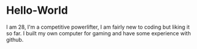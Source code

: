 # Hello-World
I am 28, I'm a competitive powerlifter, I am fairly new to coding but liking it so far. I built my own computer for gaming and have some experience with github. 
